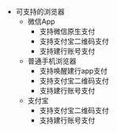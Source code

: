 - 可支持的浏览器
	- 微信App
		- 支持微信原生支付
		- 支持支付宝二维码支付
		- 支持建行账号支付
	- 普通手机浏览器
		- 支持唤醒建行app支付
		- 支持支付宝二维码支付
		- 支持建行账号支付
	- 支付宝
		- 支持支付宝二维码支付
		- 支持建行账号支付